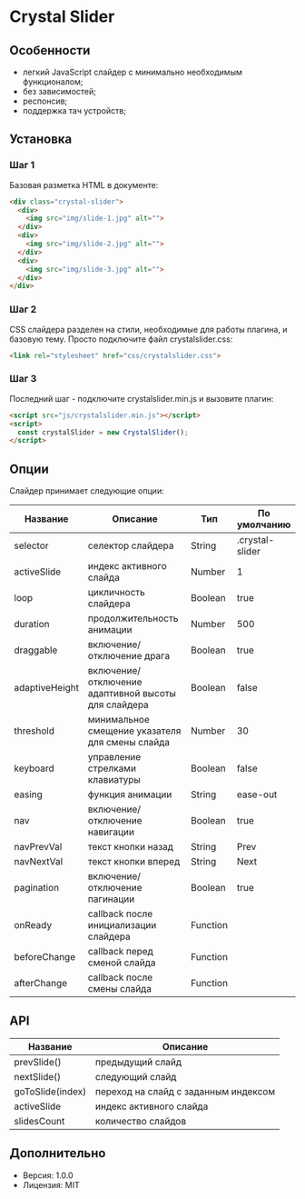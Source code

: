 # Crystal Slider

## Особенности

- легкий JavaScript слайдер с минимально необходимым функционалом;
- без зависимостей;
- респонсив;
- поддержка тач устройств;

## Установка

### Шаг 1

Базовая разметка HTML в документе:

```html
<div class="crystal-slider">
  <div>
    <img src="img/slide-1.jpg" alt="">
  </div>
  <div>
    <img src="img/slide-2.jpg" alt="">
  </div>
  <div>
    <img src="img/slide-3.jpg" alt="">
  </div>
</div>
```

### Шаг 2

CSS слайдера разделен на стили, необходимые для работы плагина, и базовую тему. Просто подключите файл crystalslider.css:

```html
<link rel="stylesheet" href="css/crystalslider.css">
```

### Шаг 3

Последний шаг - подключите crystalslider.min.js и вызовите плагин:

```html
<script src="js/crystalslider.min.js"></script>
<script>
  const crystalSlider = new CrystalSlider();
</script>
```

## Опции

Слайдер принимает следующие опции:

| Название | Описание | Тип | По умолчанию |
| ------ | ------ | ------ | ------ |
| selector | селектор слайдера | String | .crystal-slider |
| activeSlide | индекс активного слайда | Number | 1 |
| loop | цикличность слайдера | Boolean | true |
| duration | продолжительность анимации | Number | 500 |
| draggable | включение/отключение драга | Boolean | true |
| adaptiveHeight | включение/отключение адаптивной высоты для слайдера | Boolean | false |
| threshold | минимальное смещение указателя для смены слайда | Number | 30 |
| keyboard | управление стрелками клавиатуры | Boolean | false |
| easing | функция анимации | String | ease-out |
| nav | включение/отключение навигации | Boolean | true |
| navPrevVal | текст кнопки назад | String | Prev |
| navNextVal | текст кнопки вперед | String | Next |
| pagination | включение/отключение пагинации | Boolean | true |
| onReady | callback после инициализации слайдера | Function | |
| beforeChange | callback перед сменой слайда | Function | |
| afterChange | callback после смены слайда | Function | |

## API

| Название | Описание |
| ------ | ------ |
| prevSlide() | предыдущий слайд |
| nextSlide() | следующий слайд |
| goToSlide(index) | переход на слайд с заданным индексом |
| activeSlide | индекс активного слайда |
| slidesCount | количество слайдов |

## Дополнительно

- Версия: 1.0.0
- Лицензия: MIT

